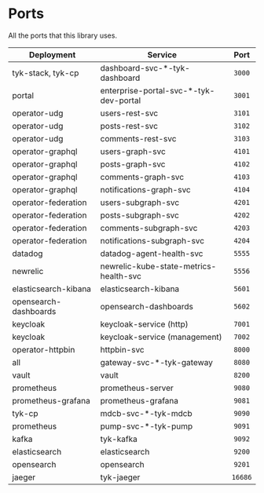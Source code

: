 # Ports
All the ports that this library uses.

| Deployment            | Service                                |  Port   |
|-----------------------|----------------------------------------|:-------:|
| tyk-stack, tyk-cp     | dashboard-svc-*-tyk-dashboard          | `3000`  |
| portal                | enterprise-portal-svc-*-tyk-dev-portal | `3001`  |
| operator-udg          | users-rest-svc                         | `3101`  |
| operator-udg          | posts-rest-svc                         | `3102`  |
| operator-udg          | comments-rest-svc                      | `3103`  |
| operator-graphql      | users-graph-svc                        | `4101`  |
| operator-graphql      | posts-graph-svc                        | `4102`  |
| operator-graphql      | comments-graph-svc                     | `4103`  |
| operator-graphql      | notifications-graph-svc                | `4104`  |
| operator-federation   | users-subgraph-svc                     | `4201`  |
| operator-federation   | posts-subgraph-svc                     | `4202`  |
| operator-federation   | comments-subgraph-svc                  | `4203`  |
| operator-federation   | notifications-subgraph-svc             | `4204`  |
| datadog               | datadog-agent-health-svc               | `5555`  |
| newrelic              | newrelic-kube-state-metrics-health-svc | `5556`  |
| elasticsearch-kibana  | elasticsearch-kibana                   | `5601`  |
| opensearch-dashboards | opensearch-dashboards                  | `5602`  |
| keycloak              | keycloak-service (http)                | `7001`  |
| keycloak              | keycloak-service (management)          | `7002`  |
| operator-httpbin      | httpbin-svc                            | `8000`  |
| all                   | gateway-svc-*-tyk-gateway              | `8080`  |
| vault                 | vault                                  | `8200`  |
| prometheus            | prometheus-server                      | `9080`  |
| prometheus-grafana    | prometheus-grafana                     | `9081`  |
| tyk-cp                | mdcb-svc-*-tyk-mdcb                    | `9090`  |
| prometheus            | pump-svc-*-tyk-pump                    | `9091`  |
| kafka                 | tyk-kafka                              | `9092`  |
| elasticsearch         | elasticsearch                          | `9200`  |
| opensearch            | opensearch                             | `9201`  |
| jaeger                | tyk-jaeger                             | `16686` |
